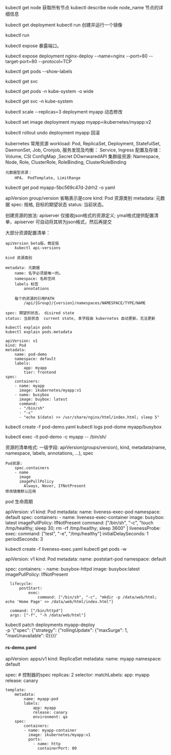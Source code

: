 kubectl get node 获取所有节点
kubectl describe node node_name  节点的详细信息

kubectl get deployment
kubectl run  创建并运行一个镜像


kubectl run 

kubectl expose 暴露端口。

kubectl expose deployment nginx-deploy  --name=nginx  --port=80 --target-port=80 --protocol=TCP

kubectl get pods --show-labels

kubectl get svc

kubectl get pods -n kube-system -o wide

kubectl get svc -n kube-system

kubectl scale --replicas=3 deployment myapp 动态修改

kubectl set image  deployment myapp myapp=ikubernetes/myapp:v2

kubectl rollout undo deployment myapp 回滚



kubernetes 常用资源
    workload: Pod, ReplicaSet, Deployment, StatefulSet, DaemonSet, Job, Cronjob,
    服务发现及均衡： Service, Ingress
    配置及存储： Volume, CSI
                ConfigMap ,Secret
                DOwnwaredAPI
    集群级资源:
        Namespace, Node, Role, ClusterRole, RoleBinding, ClusterRoleBinding
    
    元数据型资源：
        HPA， PodTemplate, LimitRange


kubectl get pod myapp-5bc569c47d-2drh2 -o yaml

apiVersion group/version 省略表示是core
kind: Pod 资源类别
metadata: 元数据
spec: 规格, 目标的期望状态 
status: 当前状态。


创建资源的放法:
    apiserver 仅接收json格式的资源定义;
    ymal格式提供配置清单，apiserver 可自动将其转为json格式，然后再提交

大部分资源配置清单：
    
    apiVersion beta版，稳定版
        kubectl api-versions

    kind 资源类别
    
    metadata: 元数据
        name: 名字必须是唯一的。
        namespace: 名称空间
        labels 标签
            annotations

        每个的资源的引用PATH
            /api/{Group}/{version}/namespaces/NAMESPACE/TYPE/NAME

    spec: 期望的状态， disired state
    status: 当前状态  current state, 本字段由 kubernetes 自动更新，无法更新

    kubectl explain pods
    kubectl explain pods.metadata


~~~
apiVersion: v1
kind: Pod
metadata:
    name: pod-demo
    namespace: default
    labels:
        app: myapp
        tier: frontend
spec:
    containers:
    - name: myapp
      image: ikubernetes/myapp:v1
    - name: busybox
      image: buybox: latest
      command:
      - "/bin/sh"
      - "-c"
      - "echo $(date) >> /usr/share/nginx/html/index.html; sleep 5"

~~~

kubectl create -f pod-demo.yaml
kubectl logs pod-dome myapp/busybox

kubectl exec -it pod-demo -c myapp -- /bin/sh/


资源的清单格式:
    一级字段: apiVersion(groups/version), kind, metadata(name, namespace, labels, annotations, ...), spec

    Pod资源:
        spec.containers 
        - name 
          image
          imagePullPolicy
            Always, Never, IfNotPresent
    修改镜像默认应用
    

pod 生命周期



apiVersion: v1
kind: Pod
metadata:
    name: liveness-exec-pod
    namespace: default
spec:
    containers:
    - name: liveness-exec-container
      image: busybox: latest
      imagePullPolicy: IfNotPresent
      command: ["/bin/sh", "-c", "touch /tmp/healthy; sleep 30; rm -rf /tmp/healthy; sleep 3600" ]
      livenessProbe:
        exec:
          command: ["test", "-e", "/tmp/healthy"]
        initialDelaySeconds: 1
        periodSeconds: 3



kubectl create -f liveness-exec.yaml
kubectl get pods -w



apiVersion: v1
kind: Pod
metadata:
    name: poststart-pod
    namespace: default

spec:
    containers:
    - name: busybox-httpd
      image: busybox:latest
      imagePullPolicy: IfNotPresent

      lifecycle:
          postStart:
              exec:
                  command: ["/bin/sh", "-c", "mkdir -p /data/web/html; echo 'Home Page' >> /data/web/html/index.html"]

      command: ["/bin/httpd"]
      args: ["-f", "-h /data/web/html"]

kubectl patch deployments myapp-deploy \
-p '{"spec": {"strategy": {"rollingUpdate": {"maxSurge": 1, "maxUnavailable": 0}}}}'




#### rs-demo.yaml

apiVersion: apps/v1
kind: ReplicaSet
metadata:
    name: myapp
    namespace: default

spec: # 控制器的spec
    replicas: 2
    selector:
        matchLabels:
            app: myapp
            release: canary

    template:
        metadata:
            name: myapp-pod
            labels: 
                app: myapp
                release: canary
                environment: qa
        spec:
            containers:
            - name: myapp-container
              image: ikubernetes/myapp:v1
              ports:
                - name: http
                  containerPort: 80

####








